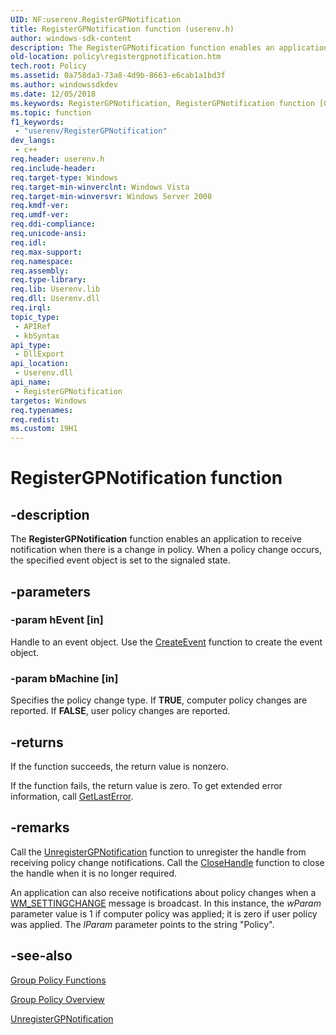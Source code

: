 ```yaml
---
UID: NF:userenv.RegisterGPNotification
title: RegisterGPNotification function (userenv.h)
author: windows-sdk-content
description: The RegisterGPNotification function enables an application to receive notification when there is a change in policy. When a policy change occurs, the specified event object is set to the signaled state.
old-location: policy\registergpnotification.htm
tech.root: Policy
ms.assetid: 0a758da3-73a8-4d9b-8663-e6cab1a1bd3f
ms.author: windowssdkdev
ms.date: 12/05/2018
ms.keywords: RegisterGPNotification, RegisterGPNotification function [Group Policy], _win32_registergpnotification, policy.registergpnotification, userenv/RegisterGPNotification
ms.topic: function
f1_keywords: 
 - "userenv/RegisterGPNotification"
dev_langs:
 - c++
req.header: userenv.h
req.include-header: 
req.target-type: Windows
req.target-min-winverclnt: Windows Vista
req.target-min-winversvr: Windows Server 2008
req.kmdf-ver: 
req.umdf-ver: 
req.ddi-compliance: 
req.unicode-ansi: 
req.idl: 
req.max-support: 
req.namespace: 
req.assembly: 
req.type-library: 
req.lib: Userenv.lib
req.dll: Userenv.dll
req.irql: 
topic_type:
 - APIRef
 - kbSyntax
api_type:
 - DllExport
api_location:
 - Userenv.dll
api_name:
 - RegisterGPNotification
targetos: Windows
req.typenames: 
req.redist: 
ms.custom: 19H1
---
```


# RegisterGPNotification function


## -description


The
    <b>RegisterGPNotification</b> function enables an application to receive notification when there is a change in policy. When a policy change occurs, the specified event object is set to the signaled state.


## -parameters




### -param hEvent [in]

Handle to an event object. Use the 
<a href="https://docs.microsoft.com/windows/desktop/api/synchapi/nf-synchapi-createeventa">CreateEvent</a> function to create the event object.


### -param bMachine [in]

Specifies the policy change type. If <b>TRUE</b>, computer policy changes are reported. If <b>FALSE</b>, user policy changes are reported.


## -returns



If the function succeeds, the return value is nonzero.

If the function fails, the return value is zero. To get extended error information, call 
<a href="https://docs.microsoft.com/windows/desktop/api/errhandlingapi/nf-errhandlingapi-getlasterror">GetLastError</a>.




## -remarks



Call the 
<a href="https://docs.microsoft.com/windows/desktop/api/userenv/nf-userenv-unregistergpnotification">UnregisterGPNotification</a> function to unregister the handle from receiving policy change notifications. Call the 
<a href="https://docs.microsoft.com/windows/desktop/api/handleapi/nf-handleapi-closehandle">CloseHandle</a> function to close the handle when it is no longer required.

An application can also receive notifications about policy changes when a 
<a href="https://docs.microsoft.com/windows/desktop/winmsg/wm-settingchange">WM_SETTINGCHANGE</a> message is broadcast. In this instance, the <i>wParam</i> parameter value is 1 if computer policy was applied; it is zero if user policy was applied. The <i>lParam</i> parameter points to the string "Policy".




## -see-also




<a href="https://docs.microsoft.com/previous-versions/windows/desktop/Policy/group-policy-functions">Group Policy
    Functions</a>



<a href="https://docs.microsoft.com/previous-versions/windows/desktop/Policy/about-group-policy">Group Policy
    Overview</a>



<a href="https://docs.microsoft.com/windows/desktop/api/userenv/nf-userenv-unregistergpnotification">UnregisterGPNotification</a>
 

 


